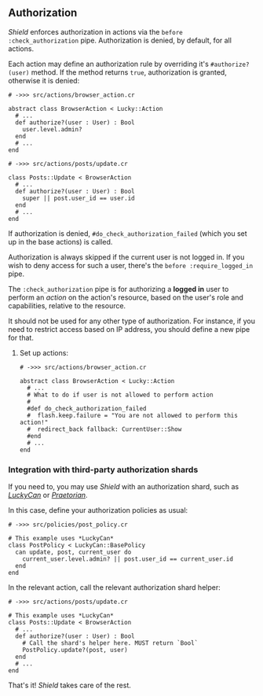 ## Authorization

*Shield* enforces authorization in actions via the `before :check_authorization` pipe. Authorization is denied, by default, for all actions.

Each action may define an authorization rule by overriding it's `#authorize?(user)` method. If the method returns `true`, authorization is granted, otherwise it is denied:

```crystal
# ->>> src/actions/browser_action.cr

abstract class BrowserAction < Lucky::Action
  # ...
  def authorize?(user : User) : Bool
    user.level.admin?
  end
  # ...
end
```

```crystal
# ->>> src/actions/posts/update.cr

class Posts::Update < BrowserAction
  # ...
  def authorize?(user : User) : Bool
    super || post.user_id == user.id
  end
  # ...
end
```

If authorization is denied, `#do_check_authorization_failed` (which you set up in the base actions) is called.

Authorization is always skipped if the current user is not logged in. If you wish to deny access for such a user, there's the `before :require_logged_in` pipe.

The `:check_authorization` pipe is for authorizing a **logged in** user to perform an *action* on the action's resource, based on the user's role and capabilities, relative to the resource.

It should not be used for any other type of authorization. For instance, if you need to restrict access based on IP address, you should define a new pipe for that.

1. Set up actions:

   ```crystal
   # ->>> src/actions/browser_action.cr

   abstract class BrowserAction < Lucky::Action
     # ...
     # What to do if user is not allowed to perform action
     #
     #def do_check_authorization_failed
     #  flash.keep.failure = "You are not allowed to perform this action!"
     #  redirect_back fallback: CurrentUser::Show
     #end
     # ...
   end
   ```

### Integration with third-party authorization shards

If you need to, you may use *Shield* with an authorization shard, such as [*LuckyCan*](https://github.com/confact/lucky_can) or [*Praetorian*](https://github.com/ilanusse/praetorian).

In this case, define your authorization policies as usual:

```crystal
# ->>> src/policies/post_policy.cr

# This example uses *LuckyCan*
class PostPolicy < LuckyCan::BasePolicy
  can update, post, current_user do
    current_user.level.admin? || post.user_id == current_user.id
  end
end
```

In the relevant action, call the relevant authorization shard helper:

```crystal
# ->>> src/actions/posts/update.cr

# This example uses *LuckyCan*
class Posts::Update < BrowserAction
  # ...
  def authorize?(user : User) : Bool
    # Call the shard's helper here. MUST return `Bool`
    PostPolicy.update?(post, user)
  end
  # ...
end
```

That's it! *Shield* takes care of the rest.
